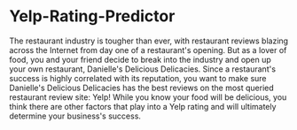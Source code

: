# Yelp-Rating-Predictor

The restaurant industry is tougher than ever, with restaurant reviews blazing across the Internet from day one of a restaurant's opening. But as a lover of food, you and your friend decide to break into the industry and open up your own restaurant, Danielle's Delicious Delicacies. Since a restaurant's success is highly correlated with its reputation, you want to make sure Danielle's Delicious Delicacies has the best reviews on the most queried restaurant review site: Yelp! While you know your food will be delicious, you think there are other factors that play into a Yelp rating and will ultimately determine your business's success.
